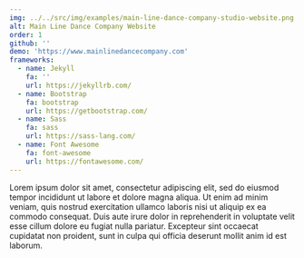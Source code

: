 ```yaml
---
img: ../../src/img/examples/main-line-dance-company-studio-website.png
alt: Main Line Dance Company Website
order: 1
github: ''
demo: 'https://www.mainlinedancecompany.com'
frameworks:
  - name: Jekyll
    fa: ''
    url: https://jekyllrb.com/
  - name: Bootstrap
    fa: bootstrap
    url: https://getbootstrap.com/
  - name: Sass
    fa: sass
    url: https://sass-lang.com/
  - name: Font Awesome
    fa: font-awesome
    url: https://fontawesome.com/
---
```

Lorem ipsum dolor sit amet, consectetur adipiscing elit, sed do eiusmod tempor incididunt ut labore et dolore magna aliqua. Ut enim ad minim veniam, quis nostrud exercitation ullamco laboris nisi ut aliquip ex ea commodo consequat. Duis aute irure dolor in reprehenderit in voluptate velit esse cillum dolore eu fugiat nulla pariatur. Excepteur sint occaecat cupidatat non proident, sunt in culpa qui officia deserunt mollit anim id est laborum.